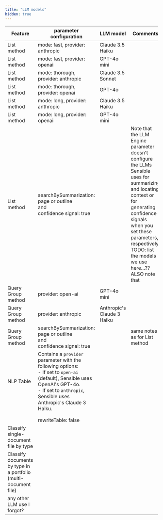 ```yaml
---
title: "LLM models"
hidden: true
---
```


| Feature                                                      | parameter configuration                                      | LLM model                  | Comments                                                     |
| ------------------------------------------------------------ | ------------------------------------------------------------ | -------------------------- | ------------------------------------------------------------ |
| List method                                                  | mode: fast, provider: anthropic                              | Claude 3.5 Haiku           |                                                              |
| List method                                                  | mode: fast, provider: openai                                 | GPT-4o mini                |                                                              |
| List method                                                  | mode: thorough, provider: anthropic                          | Claude 3.5 Sonnet          |                                                              |
| List method                                                  | mode: thorough, provider: openai                             | GPT-4o                     |                                                              |
| List method                                                  | mode: long, provider: anthropic                              | Claude 3.5 Haiku           |                                                              |
| List method                                                  | mode: long, provider: openai                                 | GPT-4o mini                |                                                              |
| List method                                                  | searchBySummarization: page or outline<br/>and<br/>confidence signal: true |                            | Note that the LLM Engine parameter doesn't configure the LLMs Sensible uses for summarizing and locating context or for generating confidence signals when you set these parameters, respectively. TODO: list the models we use here...?? ALSO note that |
| Query Group method                                           | provider: open-ai                                            | GPT-4o mini                |                                                              |
| Query Group method                                           | provider: anthropic                                          | Anthropic's Claude 3 Haiku |                                                              |
| Query Group method                                           | searchBySummarization: page or outline<br/>and<br/>confidence signal: true |                            | same notes as for List method                                |
| NLP Table                                                    | Contains a `provider` parameter with the following options:<br/>- If set to `open-ai` (default), Sensible uses OpenAI's GPT-4o.<br/> - If set to `anthropic`, Sensible uses Anthropic's Claude 3 Haiku. |                            |                                                              |
|                                                              |                                                              |                            |                                                              |
|                                                              |                                                              |                            |                                                              |
|                                                              | rewriteTable: false                                          |                            |                                                              |
| Classify single-document file by type                        |                                                              |                            |                                                              |
| Classify documents by type in a portfolio (multi-document file) |                                                              |                            |                                                              |
| any other LLM use I forgot?                                  |                                                              |                            |                                                              |

